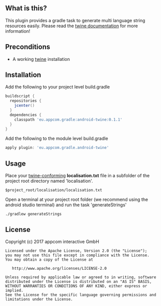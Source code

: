 ## What is this?

This plugin provides a gradle task to generate multi language string resources easily. 
Please read the [twine documentation](https://github.com/scelis/twine) for more information! 

## Preconditions

* A working [twine](https://github.com/scelis/twine) installation

## Installation

Add the following to your project level build.gradle

```groovy
buildscript {
  repositories {
    jcenter()
  }
  dependencies {
    classpath 'eu.appcom.gradle:android-twine:0.1.1'
  }
}
```

Add the following to the module level build.gradle

```groovy
apply plugin: 'eu.appcom.gradle.android-twine'
```

## Usage

Place your [twine-conforming](https://github.com/scelis/twine#twine-file-format) **localisation.txt** file in a subfolder of the project root directory named 'localisation'.

```
$project_root/localisation/localisation.txt
```

Open a terminal at your project root folder (we recommend using the android studio terminal) and run the task 'generateStrings'

```
./gradlew generateStrings
```

## License

Copyright (c) 2017 appcom interactive GmbH

    Licensed under the Apache License, Version 2.0 (the "License");
    you may not use this file except in compliance with the License.
    You may obtain a copy of the License at

       http://www.apache.org/licenses/LICENSE-2.0

    Unless required by applicable law or agreed to in writing, software
    distributed under the License is distributed on an "AS IS" BASIS,
    WITHOUT WARRANTIES OR CONDITIONS OF ANY KIND, either express or implied.
    See the License for the specific language governing permissions and
    limitations under the License.
